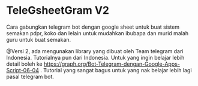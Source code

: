 # TeleGsheetGram V2
Cara gabungkan telegram bot dengan google sheet untuk buat sistem semakan pdpr, koko dan lelain untuk mudahkan ibubapa dan murid malah guru untuk buat semakan.

@Versi 2, ada mengunakan library yang dibuat oleh Team telegram dari Indonesia. Tutorialnya pun dari Indonesia. Untuk yang ingin belajar lebih detail boleh ke https://graph.org/Bot-Telegram-dengan-Google-Apps-Script-06-04 . Tutorial yang sangat bagus untuk yang nak belajar lebih lagi pasal telegram bot.
